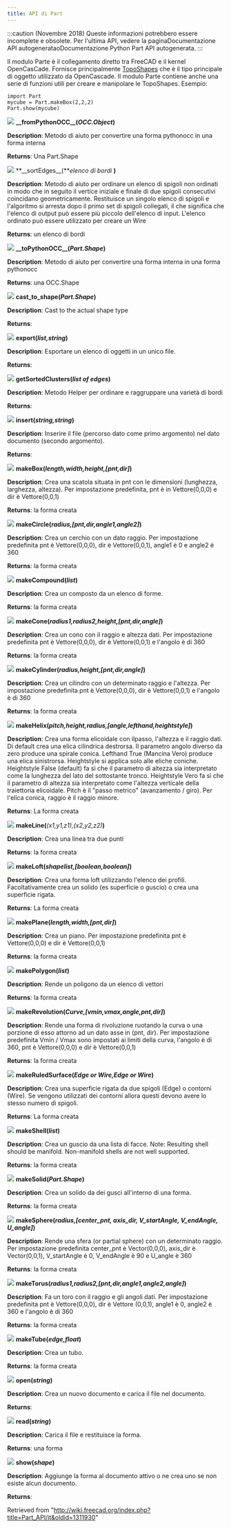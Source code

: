```yaml
---
title: API di Part
---
```

:::caution
(Novembre 2018) Queste informazioni potrebbero essere incomplete e obsolete. Per l'ultima API, vedere la paginaDocumentazione API autogenerataoDocumentazione Python Part API autogenerata.
:::

Il modulo Parte è il collegamento diretto tra FreeCAD e il kernel OpenCasCade. Fornisce principalmente [TopoShapes](/TopoShape_API/it "TopoShape API/it") che è il tipo principale di oggetto utilizzato da OpenCascade. Il modulo Parte contiene anche una serie di funzioni utili per creare e manipolare le TopoShapes. Esempio:

```
import Part
mycube = Part.makeBox(2,2,2)
Part.show(mycube)

```

![](/images/Method.png) **\_\_fromPythonOCC\_\_(***OCC.Object***)**

**Description**: Metodo di aiuto per convertire una forma pythonocc in una forma interna

**Returns**: Una Part.Shape

![](/images/Method.png) **\_\_sortEdges\_\_(***elenco di bordi* **)**

**Description**: Metodo di aiuto per ordinare un elenco di spigoli non ordinati in modo che in seguito il vertice iniziale e finale di due spigoli consecutivi coincidano geometricamente. Restituisce un singolo elenco di spigoli e l'algoritmo si arresta dopo il primo set di spigoli collegati, il che significa che l'elenco di output può essere più piccolo dell'elenco di input. L'elenco ordinato può essere utilizzato per creare un Wire

**Returns**: un elenco di bordi

![](/images/Method.png) **\_\_toPythonOCC\_\_(***Part.Shape***)**

**Description**: Metodo di aiuto per convertire una forma interna in una forma pythonocc

**Returns**: una OCC.Shape

![](/images/Method.png) **cast\_to\_shape(***Part.Shape***)**

**Description**: Cast to the actual shape type

**Returns**:

![](/images/Method.png) **export(***list,string***)**

**Description**: Esportare un elenco di oggetti in un unico file.

**Returns**:

![](/images/Method.png) **getSortedClusters(***list of edges***)**

**Description**: Metodo Helper per ordinare e raggruppare una varietà di bordi

**Returns**:

![](/images/Method.png) **insert(***string,string***)**

**Description**: Inserire il file (percorso dato come primo argomento) nel dato documento (secondo argomento).

**Returns**:

![](/images/Method.png) **makeBox(***length,width,height,[pnt,dir]***)**

**Description**: Crea una scatola situata in pnt con le dimensioni (lunghezza, larghezza, altezza). Per impostazione predefinita, pnt è in Vettore(0,0,0) e dir è Vettore(0,0,1)

**Returns**: la forma creata

![](/images/Method.png) **makeCircle(***radius,[pnt,dir,angle1,angle2]***)**

**Description**: Crea un cerchio con un dato raggio. Per impostazione predefinita pnt è Vettore(0,0,0), dir è Vettore(0,0,1), angle1 è 0 e angle2 è 360

**Returns**: la forma creata

![](/images/Method.png) **makeCompound(***list***)**

**Description**: Crea un composto da un elenco di forme.

**Returns**: la forma creata

![](/images/Method.png) **makeCone(***radius1,radius2,height,[pnt,dir,angle]***)**

**Description**: Crea un cono con il raggio e altezza dati. Per impostazione predefinita pnt è Vettore(0,0,0), dir è Vettore(0,0,1) e l'angolo è di 360

**Returns**: la forma creata

![](/images/Method.png) **makeCylinder(***radius,height,[pnt,dir,angle]***)**

**Description**: Crea un cilindro con un determinato raggio e l'altezza. Per impostazione predefinita pnt è Vettore(0,0,0), dir è Vettore(0,0,1) e l'angolo è di 360

**Returns**: la forma creata

![](/images/Method.png) **makeHelix(***pitch,height,radius,[angle,lefthand,heightstyle]***)**

**Description**: Crea una forma elicoidale con ilpasso, l'altezza e il raggio dati. Di default crea una elica cilindrica destrorsa. Il parametro angolo diverso da zero produce una spirale conica. Lefthand True (Mancina Vero) produce una elica sinistrorsa. Heightstyle si applica solo alle eliche coniche. Heightstyle False (default) fa sì che il parametro di altezza sia interpretato come la lunghezza del lato del sottostante tronco. Heightstyle Vero fa sì che il parametro di altezza sia interpretato come l'altezza verticale della traiettoria elicoidale. Pitch è il "passo metrico" (avanzamento / giro). Per l'elica conica, raggio è il raggio minore.

**Returns**: La forma creata

![](/images/Method.png) **makeLine(***(x1,y1,z1),(x2,y2,z2)***)**

**Description**: Crea una linea tra due punti

**Returns**: la forma creata

![](/images/Method.png) **makeLoft(***shapelist<profiles>,[boolean<solid>,boolean<ruled>]***)**

**Description**: Crea una forma loft utilizzando l'elenco dei profili. Facoltativamente crea un solido (es superficie o guscio) o crea una superficie rigata.

**Returns**: La forma creata

![](/images/Method.png) **makePlane(***length,width,[pnt,dir]***)**

**Description**: Crea un piano. Per impostazione predefinita pnt è Vettore(0,0,0) e dir è Vettore(0,0,1)

**Returns**: la forma creata

![](/images/Method.png) **makePolygon(***list***)**

**Description**: Rende un poligono da un elenco di vettori

**Returns**: la forma creata

![](/images/Method.png) **makeRevolution(***Curve,[vmin,vmax,angle,pnt,dir]***)**

**Description**: Rende una forma di rivoluzione ruotando la curva o una porzione di esso attorno ad un dato asse in (pnt, dir). Per impostazione predefinita Vmin / Vmax sono impostati ai limiti della curva, l'angolo è di 360, pnt è Vettore(0,0,0) e dir è Vettore(0,0,1)

**Returns**: la forma creata

![](/images/Method.png) **makeRuledSurface(***Edge or Wire,Edge or Wire***)**

**Description**: Crea una superficie rigata da due spigoli (Edge) o contorni (Wire). Se vengono utilizzati dei contorni allora questi devono avere lo stesso numero di spigoli.

**Returns**: La forma creata

![](/images/Method.png) **makeShell(***list***)**

**Description**: Crea un guscio da una lista di facce. Note: Resulting shell should be manifold. Non-manifold shells are not well supported.

**Returns**: la forma creata

![](/images/Method.png) **makeSolid(***Part.Shape***)**

**Description**: Crea un solido da dei gusci all'interno di una forma.

**Returns**: la forma creata

![](/images/Method.png) **makeSphere(***radius,[center\_pnt, axis\_dir, V\_startAngle, V\_endAngle, U\_angle]***)**

**Description**: Rende una sfera (or partial sphere) con un determinato raggio. Per impostazione predefinita center\_pnt è Vector(0,0,0), axis\_dir è Vector(0,0,1), V\_startAngle è 0, V\_endAngle è 90 e U\_angle è 360

**Returns**: la forma creata

![](/images/Method.png) **makeTorus(***radius1,radius2,[pnt,dir,angle1,angle2,angle]***)**

**Description**: Fa un toro con il raggio e gli angoli dati. Per impostazione predefinita pnt è Vettore(0,0,0), dir è Vettore (0,0,1), angle1 è 0, angle2 è 360 e l'angolo è di 360

**Returns**: la forma creata

![](/images/Method.png) **makeTube(***edge,float***)**

**Description**: Crea un tubo.

**Returns**: la forma creata

![](/images/Method.png) **open(***string***)**

**Description**: Crea un nuovo documento e carica il file nel documento.

**Returns**:

![](/images/Method.png) **read(***string***)**

**Description**: Carica il file e restituisce la forma.

**Returns**: una forma

![](/images/Method.png) **show(***shape***)**

**Description**: Aggiunge la forma al documento attivo o ne crea uno se non esiste alcun documento.

**Returns**:

Retrieved from "<http://wiki.freecad.org/index.php?title=Part_API/it&oldid=1311930>"